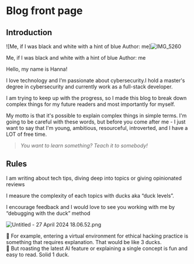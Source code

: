 # Blog front page

## Introduction

![Me,  if I was black and white with a hint of blue
Author: me]![IMG_5260](https://github.com/user-attachments/assets/ee13159b-daed-439d-a611-1c23ddec40e7)

Me,  if I was black and white with a hint of blue
Author: me

Hello, my name is Hanna!

I love technology and I’m passionate about cybersecurity.I hold a master's degree in cybersecurity and currently work as a full-stack developer.

I am trying to keep up with the progress, so I made this blog to break down complex things for my future readers and most importantly for myself.

My motto is that it's possible to explain complex things in simple terms. I'm going to be careful with these words, but before you come after me - I just want to say that I'm young, ambitious, resourceful, introverted, and I have a LOT of free time.

> *You want to learn something? Teach it to somebody!*
> 

## Rules

I am writing about tech tips, diving deep into topics or giving opinionated reviews

I measure the complexity of each topics with ducks aka “duck levels”. 

I encourage feedback and I would love to see you working with me by “debugging with the duck” method

![Untitled - 27 April 2024 18.06.52.png](Blog%20front%20page%205b017433af9e44f68d3d7d70699bdc90/Untitled_-_27_April_2024_18.06.52.png)

<aside>
🦆 For example, entering a virtual environment for ethical hacking practice is something that requires explanation. That would be like 3 ducks.

</aside>

<aside>
🦆 But roasting the latest AI feature or explaining a single concept is fun and easy to read. Solid 1 duck.

</aside>
